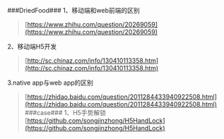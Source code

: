 ###DriedFood###
1、移动端和web前端的区别
> [https://www.zhihu.com/question/20269059](https://www.zhihu.com/question/20269059)

2、移动端H5开发
> [http://sc.chinaz.com/info/130410113358.htm](http://sc.chinaz.com/info/130410113358.htm)


3.native app与web app的区别
> [https://zhidao.baidu.com/question/2011284433940922508.html](https://zhidao.baidu.com/question/2011284433940922508.html)
###case###
1、H5手势解锁
> [https://github.com/songjinzhong/H5HandLock](https://github.com/songjinzhong/H5HandLock)